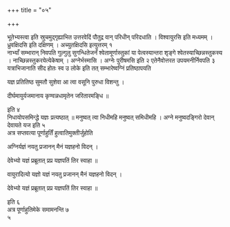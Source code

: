 +++
title = "०५"

+++
 

भूतेभ्यस्त्वा इति स्रुचमुद्गृह्याभित उत्तरवेदिं पौतुद्र वान् परिधीन्
परिदधाति । विश्वायुरसि इति मध्यमम् । ध्रुवक्षिदसि इति दक्षिणम् ।
अच्युतक्षिदसि इत्युत्तरम् १  
नाभ्याँ सम्भारान् निवपति गुल्गुलु
सुगन्धितेजनँ श्वेतामूर्णास्तुकां या
पेत्वस्यान्तरा शृङ्गे श्वेतस्याच्छिन्नस्तुकस्य
। नाच्छिन्नस्तुकरयेत्येकेषाम् । अग्नेर्भस्मासि । अग्नेः पुरीषमसि इति २
एतेनैवोत्तरत उपयमनीर्निवपति ३  
यत्राभिजानाति सीद होतः स्व उ लोके इति
तत् सम्भारेष्वग्निं प्रतिष्ठापयति

यज्ञ प्रतितिष्ठ सुमतौ सुशेवा आ त्वा वसूनि पुरुधा विशन्तु ।

दीर्घमायुर्यजमानाय कृण्वन्नधामृतेन जरितारमङ्धि ॥

इति ४  
निधायोपसमिन्द्धे यज्ञः प्रत्यष्ठात् ॥ मनुष्वत् त्वा निधीमहि
मनुष्वत् समिधीमहि । अग्ने मनुष्वदङ्गिरो देवान् देवायते यज
इति ५  
अत्र सप्तवत्या पूर्णाहुतिँ हुत्वातिमुक्तीर्जुहोति

अग्निर्यज्ञं नयतु प्रजानन् मैनं यज्ञहनो विदन् ।

देवेभ्यो यज्ञं प्रब्रूतात् प्रप्र यज्ञपतिं तिर स्वाहा ॥

वायुरादित्यो यज्ञो यज्ञं नयतु प्रजानन् मैनं यज्ञहनो विदन् ।

देवेभ्यो यज्ञं प्रब्रूतात् प्रप्र यज्ञपतिं तिर स्वाहा ॥

इति ६  
अत्र पूर्णाहुतिमेके समामनन्ति ७  
५
